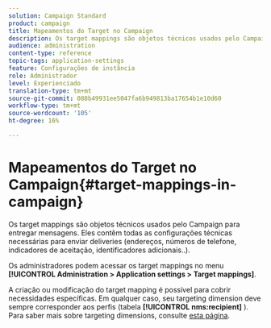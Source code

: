 ```yaml
---
solution: Campaign Standard
product: campaign
title: Mapeamentos do Target no Campaign
description: Os target mappings são objetos técnicos usados pelo Campaign para entregar mensagens. Eles contêm todas as configurações técnicas necessárias para enviar deliveries.
audience: administration
content-type: reference
topic-tags: application-settings
feature: Configurações de instância
role: Administrador
level: Experienciado
translation-type: tm+mt
source-git-commit: 088b49931ee5047fa6b949813ba17654b1e10d60
workflow-type: tm+mt
source-wordcount: '105'
ht-degree: 16%

---
```



# Mapeamentos do Target no Campaign{#target-mappings-in-campaign}

Os target mappings são objetos técnicos usados pelo Campaign para entregar mensagens. Eles contêm todas as configurações técnicas necessárias para enviar deliveries (endereços, números de telefone, indicadores de aceitação, identificadores adicionais..).

Os administradores podem acessar os target mappings no menu **[!UICONTROL Administration > Application settings > Target mappings]**.

A criação ou modificação do target mapping é possível para cobrir necessidades específicas. Em qualquer caso, seu targeting dimension deve sempre corresponder aos perfis (tabela **[!UICONTROL nms:recipient]** ). Para saber mais sobre targeting dimensions, consulte [esta página](../../automating/using/query.md#targeting-dimensions-and-resources).
